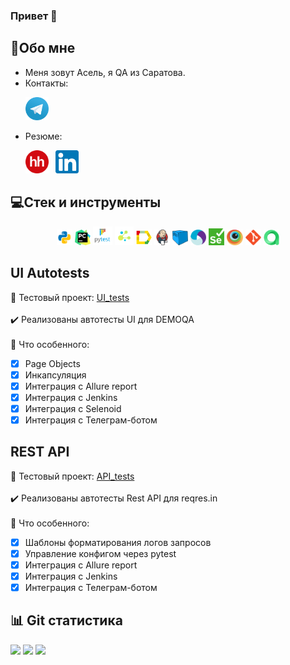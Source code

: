 ### Привет 👋

<!--Обо мне-->

## :information_desk_person:Обо мне

- Меня зовут Асель, я QA из Саратова.
- Контакты:

<p>
  &#8287;&#8287;&#8287;&#8287;&#8287;
  <a href="https://t.me/bis_asel"><img width="37px" alt="Telegram" title="Telegram" src="./images/icons/tg.png"/></a>
  &#8287;
</p>

 - Резюме:
 <p>
  &#8287;&#8287;&#8287;&#8287;&#8287;
  <a href="https://saratov.hh.ru/resume/8f93290aff03d58ba20039ed1f58473569336c"><img width="37px" alt="hh" title="hh" src="./images/icons/HeadHunter_logo.png"/></a>
  &#8287;
  <a href="https://www.linkedin.com/mwlite/in/asel-bisengalieva-62277524a"><img width="37px" alt="Linkedin" title="Linkedin" src="./images/icons/linkedin.png"/></a>
  &#8287;
</p>


## 💻Стек и инструменты

<p  align="center">
  <code><img width="5%" title="Python" src="./images/icons/python.png"></code>
  <code><img width="5%" title="PyCharm" src="./images/icons/pycharm.png"></code>
  <code><img width="6%" title="Pytest" src="./images/icons/pytest.png"></code>
  <code><img width="6%" title="Selene" src="./images/icons/selene.png"></code>
  <code><img width="5%" title="Allure Report" src="./images/icons/allure_report.png"></code>
  <code><img width="5%" title="Jenkins" src="./images/icons/jenkins.png"></code>
  <code><img width="5%" title="Selenoid" src="./images/icons/selenoid.png"></code>
  <code><img width="5%" title="Appium" src="./images/icons/Appium-01.png"></code>
  <code><img width="5%" title="Selenium" src="./images/icons/selenium.png"></code>
  <code><img width="5%" title="Browserstack" src="./images/icons/browserstack.png"></code>
  <code><img width="5%" title="Github" src="./images/icons/git-logo.svg"></code>
  <code><img width="5%" title="Allure TestOps" src="./images/icons/allure_testops.png"></code>
</p>

## UI Autotests
:link: Тестовый проект: <a target="_blank" href="https://github.com/aselka/qa_guru_ui">UI_tests</a></br></br>
:heavy_check_mark: Реализованы автотесты UI для DEMOQA </br></br>
:round_pushpin: Что особенного:

- [x] Page Objects
- [x] Инкапсуляция
- [x] Интеграция с Allure report
- [x] Интеграция с Jenkins
- [x] Интеграция с Selenoid
- [x] Интеграция с Телеграм-ботом

## REST API
:link: Тестовый проект: <a target="_blank" href="https://github.com/aselka/qa_guru_api">API_tests</a></br></br>
:heavy_check_mark: Реализованы автотесты Rest API для reqres.in </br></br>
:round_pushpin: Что особенного:

- [x] Шаблоны форматирования логов запросов
- [x] Управление конфигом через pytest
- [x] Интеграция с Allure report
- [x] Интеграция с Jenkins
- [x] Интеграция с Телеграм-ботом

## :bar_chart: Git cтатистика

![](http://github-profile-summary-cards.vercel.app/api/cards/stats?username=aselka&theme=radical)
![](http://github-profile-summary-cards.vercel.app/api/cards/repos-per-language?username=aselka&theme=radical)
![](https://github-profile-summary-cards.vercel.app/api/cards/profile-details?username=aselka&theme=radical)
